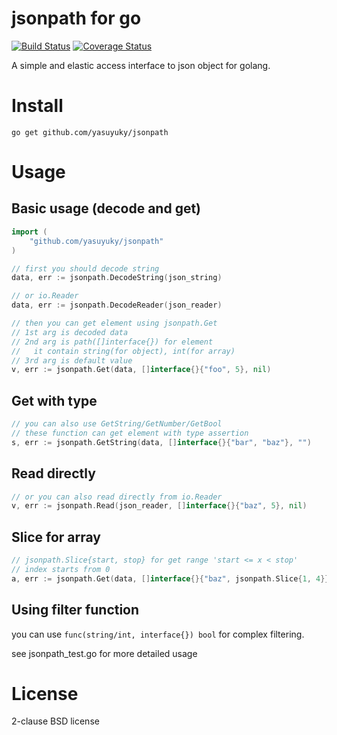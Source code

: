 jsonpath for go
===============

[![Build Status](https://travis-ci.org/yasuyuky/jsonpath.svg?branch=master)](https://travis-ci.org/yasuyuky/jsonpath)
[![Coverage Status](https://coveralls.io/repos/yasuyuky/jsonpath/badge.svg?branch=master)](https://coveralls.io/r/yasuyuky/jsonpath?branch=master)

A simple and elastic access interface to json object for golang.

Install
=======

    go get github.com/yasuyuky/jsonpath

Usage
=====

Basic usage (decode and get)
--------------------------

```go
import (
	"github.com/yasuyuky/jsonpath"
)

// first you should decode string
data, err := jsonpath.DecodeString(json_string)

// or io.Reader
data, err := jsonpath.DecodeReader(json_reader)

// then you can get element using jsonpath.Get
// 1st arg is decoded data
// 2nd arg is path([]interface{}) for element
//   it contain string(for object), int(for array)
// 3rd arg is default value
v, err := jsonpath.Get(data, []interface{}{"foo", 5}, nil)
```

Get with type
-------------

```go
// you can also use GetString/GetNumber/GetBool
// these function can get element with type assertion
s, err := jsonpath.GetString(data, []interface{}{"bar", "baz"}, "")
```

Read directly
-------------
```go
// or you can also read directly from io.Reader
v, err := jsonpath.Read(json_reader, []interface{}{"baz", 5}, nil)
```

Slice for array
---------------

```go
// jsonpath.Slice{start, stop} for get range 'start <= x < stop'
// index starts from 0
a, err := jsonpath.Get(data, []interface{}{"baz", jsonpath.Slice{1, 4}}, nil)
```

Using filter function
---------------------
you can use `func(string/int, interface{}) bool` for complex filtering.

see jsonpath_test.go for more detailed usage

License
=======

2-clause BSD license
